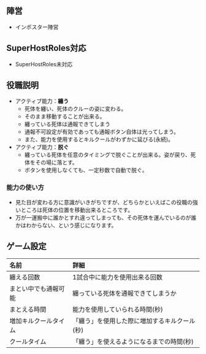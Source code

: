 ## 陣営
- インポスター陣営

## SuperHostRoles対応
- SuperHostRoles未対応

## 役職説明
- アクティブ能力：**纏う**
  - 死体を纏い、死体のクルーの姿に変わる。
  - そのまま移動することが出来る。
  - 纏っている死体は通報できてしまう
  - 通報不可設定が有効であっても通報ボタン自体は光ってしまう。
  - また、能力を使用するとキルクールがわずかに延びる(永続)。
- アクティブ能力：**脱ぐ**
  - 纏っている死体を任意のタイミングで脱ぐことが出来る。姿が戻り、死体をその場に落とす。
  - ボタンを使用しなくても、一定秒数で自動で脱ぐ。

### 能力の使い方
- 見た目が変わる方に意識がいきがちですが、どちらかといえばこの役職の強いところは死体の位置を移動出来るところです。
- 万が一運搬中に誰かとすれ違ってしまっても、その死体を運んでいるのが誰かはわからない、という感じになります。

## ゲーム設定
| 名前 | 詳細 |
| :-- | :-- |
| 纏える回数 | 1試合中に能力を使用出来る回数 |
| まとい中でも通報可能 | 纏っている死体を通報できてしまうか |
| まとえる時間 | 能力を使用していられる時間(秒) |
| 増加キルクールタイム | 「纏う」を使用した際に増加するキルクール(秒) |
| クールタイム | 「纏う」を使えるようになるまでの時間(秒) |